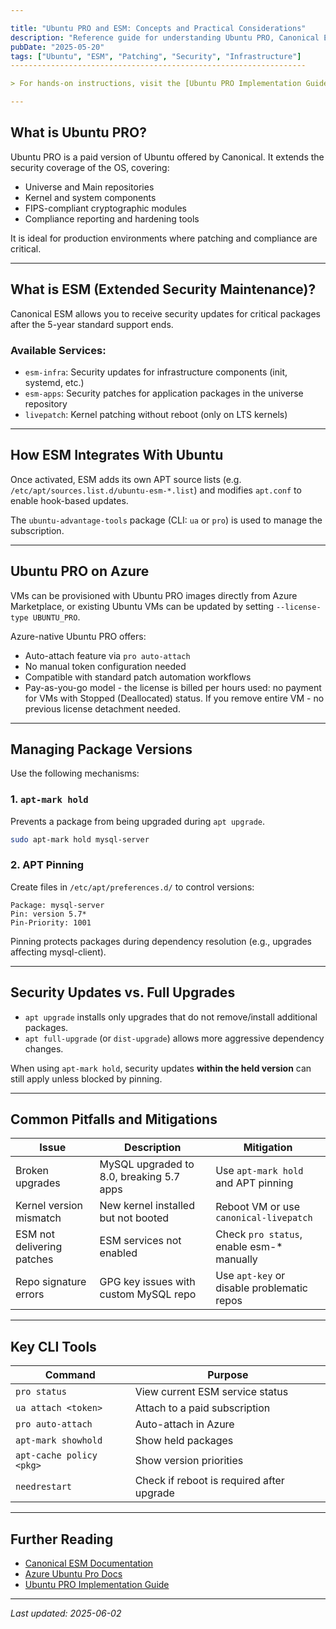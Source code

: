 ```yaml
---

title: "Ubuntu PRO and ESM: Concepts and Practical Considerations"
description: "Reference guide for understanding Ubuntu PRO, Canonical ESM, and associated system management practices."
pubDate: "2025-05-20"
tags: ["Ubuntu", "ESM", "Patching", "Security", "Infrastructure"]
------------------------------------------------------------------

> For hands-on instructions, visit the [Ubuntu PRO Implementation Guide](/en/guides/ubuntu-pro-esm-guide).

---
```


## What is Ubuntu PRO?

Ubuntu PRO is a paid version of Ubuntu offered by Canonical. It extends the security coverage of the OS, covering:

* Universe and Main repositories
* Kernel and system components
* FIPS-compliant cryptographic modules
* Compliance reporting and hardening tools

It is ideal for production environments where patching and compliance are critical.

---

## What is ESM (Extended Security Maintenance)?

Canonical ESM allows you to receive security updates for critical packages after the 5-year standard support ends.

### Available Services:

* `esm-infra`: Security updates for infrastructure components (init, systemd, etc.)
* `esm-apps`: Security patches for application packages in the universe repository
* `livepatch`: Kernel patching without reboot (only on LTS kernels)

---

## How ESM Integrates With Ubuntu

Once activated, ESM adds its own APT source lists (e.g. `/etc/apt/sources.list.d/ubuntu-esm-*.list`) and modifies `apt.conf` to enable hook-based updates.

The `ubuntu-advantage-tools` package (CLI: `ua` or `pro`) is used to manage the subscription.

---

## Ubuntu PRO on Azure

VMs can be provisioned with Ubuntu PRO images directly from Azure Marketplace, or existing Ubuntu VMs can be updated by setting `--license-type UBUNTU_PRO`.

Azure-native Ubuntu PRO offers:

* Auto-attach feature via `pro auto-attach`
* No manual token configuration needed
* Compatible with standard patch automation workflows
* Pay-as-you-go model - the license is billed per hours used: no payment for VMs with Stopped (Deallocated) status. If you remove entire VM - no previous license detachment needed.

---

## Managing Package Versions

Use the following mechanisms:

### 1. `apt-mark hold`

Prevents a package from being upgraded during `apt upgrade`.

```bash
sudo apt-mark hold mysql-server
```

### 2. APT Pinning

Create files in `/etc/apt/preferences.d/` to control versions:

```text
Package: mysql-server
Pin: version 5.7*
Pin-Priority: 1001
```

Pinning protects packages during dependency resolution (e.g., upgrades affecting mysql-client).

---

## Security Updates vs. Full Upgrades

* `apt upgrade` installs only upgrades that do not remove/install additional packages.
* `apt full-upgrade` (or `dist-upgrade`) allows more aggressive dependency changes.

When using `apt-mark hold`, security updates **within the held version** can still apply unless blocked by pinning.

---

## Common Pitfalls and Mitigations

| Issue                      | Description                              | Mitigation                                 |
| -------------------------- | ---------------------------------------- | ------------------------------------------ |
| Broken upgrades            | MySQL upgraded to 8.0, breaking 5.7 apps | Use `apt-mark hold` and APT pinning        |
| Kernel version mismatch    | New kernel installed but not booted      | Reboot VM or use `canonical-livepatch`     |
| ESM not delivering patches | ESM services not enabled                 | Check `pro status`, enable esm-\* manually |
| Repo signature errors      | GPG key issues with custom MySQL repo    | Use `apt-key` or disable problematic repos |

---

## Key CLI Tools

| Command                  | Purpose                                   |
| ------------------------ | ----------------------------------------- |
| `pro status`             | View current ESM service status           |
| `ua attach <token>`      | Attach to a paid subscription             |
| `pro auto-attach`        | Auto-attach in Azure                      |
| `apt-mark showhold`      | Show held packages                        |
| `apt-cache policy <pkg>` | Show version priorities                   |
| `needrestart`            | Check if reboot is required after upgrade |

---

## Further Reading

* [Canonical ESM Documentation](https://ubuntu.com/security/esm)
* [Azure Ubuntu Pro Docs](https://learn.microsoft.com/en-us/azure/virtual-machines/workloads/canonical/ubuntu-pro-in-place-upgrade)
* [Ubuntu PRO Implementation Guide](/en/guides/ubuntu-pro-esm-guide)

---

*Last updated: 2025-06-02*
